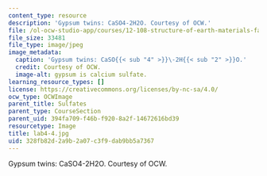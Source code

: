 ```yaml
---
content_type: resource
description: 'Gypsum twins: CaSO4-2H2O. Courtesy of OCW.'
file: /ol-ocw-studio-app/courses/12-108-structure-of-earth-materials-fall-2004/328fb82d2a9b2a07c3f9dab9bb5a7367_lab4-4.jpg
file_size: 33481
file_type: image/jpeg
image_metadata:
  caption: 'Gypsum twins: CaSO{{< sub "4" >}}\-2H{{< sub "2" >}}O.'
  credit: Courtesy of OCW.
  image-alt: gypsum is calcium sulfate.
learning_resource_types: []
license: https://creativecommons.org/licenses/by-nc-sa/4.0/
ocw_type: OCWImage
parent_title: Sulfates
parent_type: CourseSection
parent_uid: 394fa709-f46b-f920-8a2f-14672616bd39
resourcetype: Image
title: lab4-4.jpg
uid: 328fb82d-2a9b-2a07-c3f9-dab9bb5a7367
---
```

Gypsum twins: CaSO4-2H2O. Courtesy of OCW.